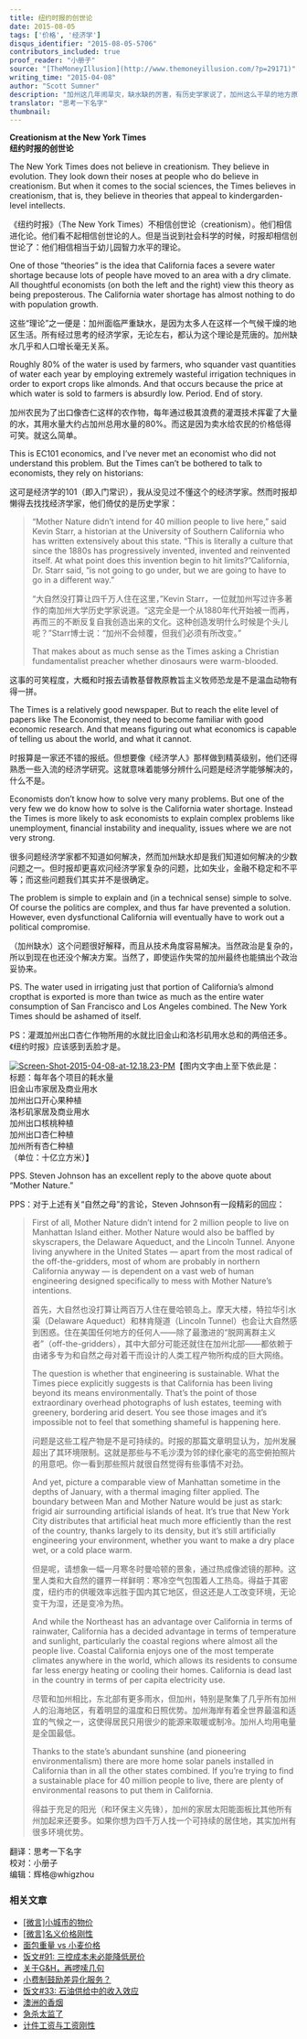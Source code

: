 ```yaml
---
title: 纽约时报的创世论
date: 2015-08-05
tags: ['价格', '经济学']
disqus_identifier: "2015-08-05-5706"
contributors_included: true
proof_reader: "小册子"
source: "[TheMoneyIllusion](http://www.themoneyillusion.com/?p=29171)"
writing_time: "2015-04-08"
author: "Scott Sumner"
description: "加州这几年闹旱灾，缺水缺的厉害，有历史学家说了，加州这么干旱的地方原本就不适合那么多人居住，不过经济学家可不同意这说法……"
translator: "思考一下名字"
thumbnail:
---
```


**Creationism at the New York Times**  
**纽约时报的创世论**

The New York Times does not believe in creationism. They believe in evolution. They look down their noses at people who do believe in creationism. But when it comes to the social sciences, the Times believes in creationism, that is, they believe in theories that appeal to kindergarden-level intellects.

《纽约时报》（The New York Times）不相信创世论（creationism）。他们相信进化论。他们看不起相信创世论的人。但是当说到社会科学的时候，时报却相信创世论了：他们相信相当于幼儿园智力水平的理论。

One of those “theories” is the idea that California faces a severe water shortage because lots of people have moved to an area with a dry climate. All thoughtful economists (on both the left and the right) view this theory as being preposterous. The California water shortage has almost nothing to do with population growth.

这些“理论”之一便是：加州面临严重缺水，是因为太多人在这样一个气候干燥的地区生活。所有经过思考的经济学家，无论左右，都认为这个理论是荒唐的。加州缺水几乎和人口增长毫无关系。

Roughly 80% of the water is used by farmers, who squander vast quantities of water each year by employing extremely wasteful irrigation techniques in order to export crops like almonds. And that occurs because the price at which water is sold to farmers is absurdly low. Period. End of story.

加州农民为了出口像杏仁这样的农作物，每年通过极其浪费的灌溉技术挥霍了大量的水，其用水量大约占加州总用水量的80%。而这是因为卖水给农民的价格低得可笑。就这么简单。

This is EC101 economics, and I’ve never met an economist who did not understand this problem. But the Times can’t be bothered to talk to economists, they rely on historians:

这可是经济学的101（即入门常识），我从没见过不懂这个的经济学家。然而时报却懒得去找找经济学家，他们倚仗的是历史学家：


> “Mother Nature didn’t intend for 40 million people to live here,” said Kevin Starr, a historian at the University of Southern California who has written extensively about this state. “This is literally a culture that since the 1880s has progressively invented, invented and reinvented itself. At what point does this invention begin to hit limits?”California, Dr. Starr said, “is not going to go under, but we are going to have to go in a different way.”
> 
>  “大自然没打算让四千万人住在这里，”Kevin Starr，一位就加州写过许多著作的南加州大学历史学家说道。“这完全是一个从1880年代开始被一而再，再而三的不断反复自我创造出来的文化。这种创造发明什么时候是个头儿呢？”Starr博士说：“加州不会倾覆，但我们必须有所改变。”
> 
>  That makes about as much sense as the Times asking a Christian fundamentalist preacher whether dinosaurs were warm-blooded.

这事的可笑程度，大概和时报去请教基督教原教旨主义牧师恐龙是不是温血动物有得一拼。

The Times is a relatively good newspaper. But to reach the elite level of papers like The Economist, they need to become familiar with good economic research. And that means figuring out what economics is capable of telling us about the world, and what it cannot.

时报算是一家还不错的报纸。但想要像《经济学人》那样做到精英级别，他们还得熟悉一些入流的经济学研究。这就意味着能够分辨什么问题是经济学能够解决的，什么不是。

Economists don’t know how to solve very many problems. But one of the very few we do know how to solve is the California water shortage. Instead the Times is more likely to ask economists to explain complex problems like unemployment, financial instability and inequality, issues where we are not very strong.

很多问题经济学家都不知道如何解决，然而加州缺水却是我们知道如何解决的少数问题之一。但时报却更喜欢问经济学家复杂的问题，比如失业，金融不稳定和不平等；而这些问题我们其实并不是很确定。

The problem is simple to explain and (in a technical sense) simple to solve. Of course the politics are complex, and thus far have prevented a solution. However, even dysfunctional California will eventually have to work out a political compromise.

（加州缺水）这个问题很好解释，而且从技术角度容易解决。当然政治是复杂的，所以到现在也还没个解决方案。当然了，即使运作失常的加州最终也能搞出个政治妥协来。

PS. The water used in irrigating just that portion of California’s almond cropthat is exported is more than twice as much as the entire water consumption of San Francisco and Los Angeles combined. The New York Times should be ashamed of itself.

PS：灌溉加州出口杏仁作物所用的水就比旧金山和洛杉矶用水总和的两倍还多。《纽约时报》应该感到丢脸才是。

[![Screen-Shot-2015-04-08-at-12.18.23-PM](https://headsalon.org/wordpress/wp-content/uploads/2015/08/Screen-Shot-2015-04-08-at-12.18.23-PM.png)](https://headsalon.org/wordpress/wp-content/uploads/2015/08/Screen-Shot-2015-04-08-at-12.18.23-PM.png)【图内文字由上至下依此是：  
标题：每年各个项目的耗水量  
旧金山市家居及商业用水  
加州出口开心果种植  
洛杉矶家居及商业用水  
加州出口核桃种植  
加州出口杏仁种植  
加州所有杏仁种植  
（单位：十亿立方米）】

PPS. Steven Johnson has an excellent reply to the above quote about “Mother Nature.”

PPS：对于上述有关“自然之母”的言论，Steven Johnson有一段精彩的回应：


> First of all, Mother Nature didn’t intend for 2 million people to live on Manhattan Island either. Mother Nature would also be baffled by skyscrapers, the Delaware Aqueduct, and the Lincoln Tunnel. Anyone living anywhere in the United States — apart from the most radical of the off-the-gridders, most of whom are probably in northern California anyway — is dependent on a vast web of human engineering designed specifically to mess with Mother Nature’s intentions.
> 
>  首先，大自然也没打算让两百万人住在曼哈顿岛上。摩天大楼，特拉华引水渠（Delaware Aqueduct）和林肯隧道（Lincoln Tunnel）也会让大自然感到困惑。住在美国任何地方的任何人——除了最激进的“脱网离群主义者”（off-the-gridders），其中大部分可能还就住在加州北部——都依赖于由诸多专为和自然之母对着干而设计的人类工程产物所构成的巨大网络。
> 
>  The question is whether that engineering is sustainable. What the Times piece explicitly suggests is that California has been living beyond its means environmentally. That’s the point of those extraordinary overhead photographs of lush estates, teeming with greenery, bordering arid desert. You see those images and it’s impossible not to feel that something shameful is happening here.
> 
>  问题是这些工程产物是不是可持续的。时报的那篇文章明显认为，加州发展超出了其环境限制。这就是那些与不毛沙漠为邻的绿化豪宅的高空俯拍照片的用意吧。你一看到那些照片就很自然觉得有些事情不对劲。
> 
>  And yet, picture a comparable view of Manhattan sometime in the depths of January, with a thermal imaging filter applied. The boundary between Man and Mother Nature would be just as stark: frigid air surrounding artificial islands of heat. It’s true that New York City distributes that artificial heat much more efficiently than the rest of the country, thanks largely to its density, but it’s still artificially engineering your environment, whether you want to make a dry place wet, or a cold place warm.
> 
>  但是呢，请想象一幅一月寒冬时曼哈顿的景象，通过热成像滤镜的那种。这里人类和大自然的疆界一样鲜明：寒冷空气包围着人工热岛。得益于其密度，纽约市的供暖效率远胜于国内其它地区，但这还是人工改变环境，无论变干为湿，还是变冷为热。
> 
>  And while the Northeast has an advantage over California in terms of rainwater, California has a decided advantage in terms of temperature and sunlight, particularly the coastal regions where almost all the people live. Coastal California enjoys one of the most temperate climates anywhere in the world, which allows its residents to consume far less energy heating or cooling their homes. California is dead last in the country in terms of per capita electricity use.
> 
>  尽管和加州相比，东北部有更多雨水，但加州，特别是聚集了几乎所有加州人的沿海地区，有着明显的温度和日照优势。加州海岸有着全世界最温和适宜的气候之一，这使得居民只用很少的能源来取暖或制冷。加州人均用电量是全国最低。
> 
>  Thanks to the state’s abundant sunshine (and pioneering environmentalism) there are more home solar panels installed in California than in all the other states combined. If you’re trying to find a sustainable place for 40 million people to live, there are plenty of environmental reasons to put them in California.
> 
>  得益于充足的阳光（和环保主义先锋），加州的家居太阳能面板比其他所有州加起来还要多。如果你想为四千万人找一个可持续的居住地，其实加州有很多环境优势。
> 

翻译：思考一下名字  
校对：小册子  
编辑：辉格@whigzhou


### 相关文章

* [[微言]小城市的物价](https://headsalon.org/archives/4536.html "[微言]小城市的物价")
* [[微言]名义价格刚性](https://headsalon.org/archives/4319.html "[微言]名义价格刚性")
* [面包重量 vs 小麦价格](https://headsalon.org/archives/1905.html "面包重量 vs 小麦价格")
* [饭文#91: 三控成本未必能降低房价](https://headsalon.org/archives/458.html "饭文#91: 三控成本未必能降低房价")
* [关于G&H，再啰嗦几句](https://headsalon.org/archives/514.html "关于G&H，再啰嗦几句")
* [小费制鼓励差异化服务？](https://headsalon.org/archives/585.html "小费制鼓励差异化服务？")
* [饭文#33: 石油供给中的收入效应](https://headsalon.org/archives/621.html "饭文#33: 石油供给中的收入效应")
* [澳洲的香烟](https://headsalon.org/archives/7656.html "澳洲的香烟")
* [急杀太监了](https://headsalon.org/archives/7138.html "急杀太监了")
* [计件工资与工资刚性](https://headsalon.org/archives/6391.html "计件工资与工资刚性")
